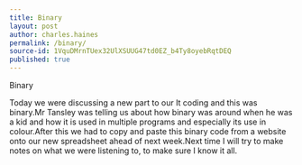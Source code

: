 ```yaml
---
title: Binary
layout: post
author: charles.haines
permalink: /binary/
source-id: 1VquDMrnTUex32UlXSUUG47td0EZ_b4Ty8oyebRqtDEQ
published: true
---
```

Binary

Today we were discussing a new part to our It coding and this was binary.Mr Tansley was telling us about how binary was around when he was a kid and how it is used in multiple programs and especially its use in colour.After this we had to copy and paste this binary code from a website onto our new spreadsheet ahead of next week.Next time I will try to make notes on what we were listening to, to make sure I know it all.

